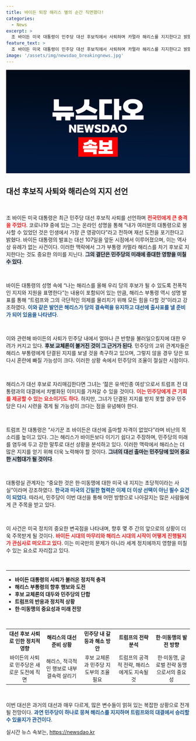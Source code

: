 ```yaml
---
title: 바이든 퇴장 해리스 별의 순간 직면했다!
categories:
  - News
excerpt: >
  조 바이든 미국 대통령이 민주당 대선 후보직에서 사퇴하며 카멀라 해리스를 지지한다고 밝혔다. 대선 107일 전 초유의 상황 속, 해리스는 민주당의 단결을 호소하며 트럼프를 이기겠다고 다짐했다.
feature_text: >
  조 바이든 미국 대통령이 민주당 대선 후보직에서 사퇴하며 카멀라 해리스를 지지한다고 밝혔다. 대선 107일 전 초유의 상황 속, 해리스는 민주당의 단결을 호소하며 트럼프를 이기겠다고 다짐했다.
image: '/assets/img/newsdao_breakingnews.jpg'
---
```


<p><img src="/assets/img/newsdao_breakingnews.jpg" alt="koreaapp 속보" /></p>

<h2 data-ke-size="size26">대선 후보직 사퇴와 해리슨의 지지 선언</h2>

<p data-ke-size="size16">&nbsp;</p>

<p>조 바이든 미국 대통령은 최근 민주당 대선 후보직 사퇴를 선언하며 <b><span style="color: #ee2323;">전국민에게 큰 충격을 주었다</span></b>. 코로나19 중에 있는 그는 온라인 성명을 통해 “내가 여러분의 대통령으로 봉사할 수 있었던 것은 인생에서 가장 큰 영광이다”라고 전하며 재선 도전을 포기한다고 밝혔다. 바이든 대통령의 발표는 대선 107일을 앞둔 시점에서 이루어졌으며, 이는 역사상 유례가 없는 사건이다. 이러한 맥락에서 그가 부통령 카멀라 해리스를 차기 후보로 지지한다는 것도 중요한 의미를 지닌다. <b><span style="background-color: #21538527;">그의 결단은 민주당의 미래에 중대한 영향을 미칠 수 있다</span></b>.</p>

<p data-ke-size="size16">&nbsp;</p>

<p>바이든 대통령의 성명 속에 “나는 해리스를 올해 우리 당의 후보가 될 수 있도록 전폭적인 지지와 지원을 표명한다”는 내용이 포함되어 있는 만큼, 해리스 부통령 역시 성명 발표를 통해 “트럼프와 그의 극단적인 의제를 물리치기 위해 모든 힘을 다할 것”이라고 강조하였다. <b><span style="color: #1a5490;">이와 같은 발언은 해리스가 당의 결속력을 유지하고 대선에 출사표를 낼 준비가 되어 있음을 나타낸다</span></b>.</p>

<p data-ke-size="size16">&nbsp;</p>

<p>이와 관련해 바이든의 사퇴가 민주당 내에서 얼마나 큰 반향을 불러일으킬지에 대한 우려가 커지고 있다. <b><span style="background-color: #21538527;">후보 교체론이 불거진 것이 그 근거가 된다</span></b>. 민주당의 고위 관계자들은 해리스 부통령에게 단결된 지지를 보낼 것을 촉구하고 있으며, 그렇지 않을 경우 당은 또 다시 혼란에 빠질 가능성이 크다. 이러한 상황 속에서 민주당의 조율이 절실한 시점이다. </p>

<p data-ke-size="size16">&nbsp;</p>

<p>해리스가 대선 후보로 자리매김한다면 그녀는 ‘젊은 유색인종 여성’으로서 트럼프 전 대통령과의 대결에서 차별화된 이미지를 가져갈 수 있을 것이다. <b><span style="color: #ee2323;">이는 민주당에게 큰 기회를 제공할 수 있는 요소이기도 하다</span></b>. 하지만, 그녀가 단결된 지지를 받지 못할 경우 민주당은 다시 시련을 겪게 될 가능성이 크다는 점을 유념해야 한다.</p>

<p data-ke-size="size16">&nbsp;</p>

<p>트럼프 전 대통령은 “사기꾼 조 바이든은 대선에 출마할 자격이 없었다”라며 비난의 목소리를 높이고 있다. 그는 해리스가 바이든보다 이기기 쉽다고 주장하며, 민주당의 미래를 염두에 두고 강한 말투로 대선 상황을 분석하고 있다. 이러한 맥락에서 해리스는 더 많은 지지를 얻기 위해 더욱 노력해야 할 것이다. <b><span style="background-color: #21538527;">그녀의 대선 출마는 민주당에 있어 중요한 시험대가 될 것이다</span></b>.</p>

<p data-ke-size="size16">&nbsp;</p>

<p>대통령실 관계자는 “중요한 것은 한·미동맹에 대한 미국 내 지지는 초당적이라는 사실”이라며 강조하였다. <b><span style="color: #1a5490;">한국과 미국의 긴밀한 협력은 이제 더 이상 선택이 아닌 필수 요건이 되었다</span></b>. 따라서, 민주당이 이번 대선을 통해 어떤 방향으로 나아갈지는 많은 사람들에게 큰 주목을 받고 있다. </p>

<p data-ke-size="size16">&nbsp;</p>

<p>이 사건은 미국 정치의 중요한 변곡점을 나타내며, 향후 몇 주 간의 앞으로의 상황이 더욱 주목받게 될 것이다. <b><span style="color: #ee2323;">바이든 시대의 마무리와 해리스 시대의 시작이 어떻게 진행될지가 관심사로 떠오르고 있다</span></b>. 이는 미국만의 문제가 아니라 세계 정치에까지 영향을 미칠 수 있는 요소로 자리잡고 있다. </p>

<p data-ke-size="size16">&nbsp;</p>

<hr>

<ul>
<li><b>바이든 대통령의 사퇴가 불러온 정치적 충격</b></li>
<li><b>해리스 부통령의 향후 행보와 도전</b></li>
<li><b>후보 교체론의 대두와 민주당의 단합</b></li>
<li><b>트럼프의 반응과 정치적 상황</b></li>
<li><b>한·미동맹의 중요성과 미래 전망</b></li>
</ul>

<p data-ke-size="size16">&nbsp;</p>

<table style="width: 100%;">
<tr>
<td style="text-align: center; height: 17px;"><b>대선 후보 사퇴로 인한 정치적 영향</b></td>
<td style="text-align: center; height: 17px;"><b>해리스의 대선 준비 상황</b></td>
<td style="text-align: center; height: 17px;"><b>민주당 내 갈등과 해소 방안</b></td>
<td style="text-align: center; height: 17px;"><b>트럼프의 전략 분석</b></td>
<td style="text-align: center; height: 17px;"><b>한·미동맹의 발전 방향</b></td>
</tr>
<tr>
<td style="text-align: center; height: 17px;">바이든의 사퇴로 민주당은 새로운 도전에 직면</td>
<td style="text-align: center; height: 17px;">해리스, 적극적인 행보로 내부 결속력 살리기</td>
<td style="text-align: center; height: 17px;">후보 교체론과 민주당 지도부의 조율 필요</td>
<td style="text-align: center; height: 17px;">트럼프의 공격적 전략, 해리스에게도 지속될 것</td>
<td style="text-align: center; height: 17px;">한·미동맹, 글로벌 전략 동맹으로서의 중요성</td>
</tr>
</table>

<p data-ke-size="size16">&nbsp;</p>

<p>이번 대선은 과거의 대선과 매우 다르게, 많은 변수들이 얽혀 있는 복잡한 상황으로 전개될 전망이다. <b><span style="color: #1a5490;">과연 민주당이 하나로 뭉쳐 해리스를 지지하며 트럼프와의 대결에서 승리할 수 있을지가 관건이다</span></b>.</p>
실시간 뉴스 속보는, <a href="https://newsdao.kr" rel="dofollow">https://newsdao.kr</a>


